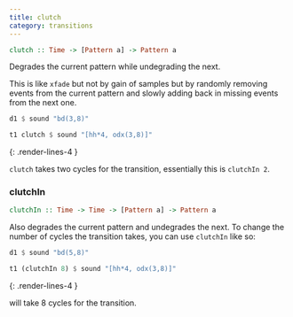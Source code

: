 ```yaml
---
title: clutch
category: transitions
---
```


~~~haskell
clutch :: Time -> [Pattern a] -> Pattern a
~~~

Degrades the current pattern while undegrading the next.

This is like `xfade` but not by gain of samples but by randomly removing events from the current pattern and slowly adding back in missing events from the next one.

~~~haskell
d1 $ sound "bd(3,8)"

t1 clutch $ sound "[hh*4, odx(3,8)]"
~~~
{: .render-lines-4 }

`clutch` takes two cycles for the transition, essentially this is `clutchIn 2`.

### clutchIn

~~~haskell
clutchIn :: Time -> Time -> [Pattern a] -> Pattern a
~~~

Also degrades the current pattern and undegrades the next.
To change the number of cycles the transition takes, you can use `clutchIn` like so:

~~~haskell
d1 $ sound "bd(5,8)"

t1 (clutchIn 8) $ sound "[hh*4, odx(3,8)]"
~~~
{: .render-lines-4 }

will take 8 cycles for the transition.
